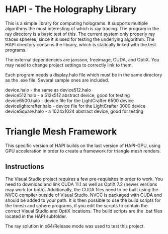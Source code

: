 # HAPI - The Holography Library

This is a simple library for computing holograms.  It supports multiple algorithms 
the most interesting of which is ray tracing.  The program in the ray directory is a basic 
test of this.  The current system only properly ray traces spheres, since it is used for 
testing the underlying algorithm.  The HAPI directory contains the library, which is 
statically linked with the test programs.

The external dependencies are jansson, freeimage, CUDA, and OptiX. You may need to 
change project settings to correctly link to them.

Each program needs a display.halo file which must be in the same directory as the .exe 
file.  Several sample ones are included.

device.halo - the same as device512.halo\
device512.halo - a 512x512 abstract device, good for testing\
device6500.halo - device file for the LightCrafter 6500 device\
devicelightcrafter.halo - device file for the LightCrafter 3000 device\
deviceSquare.halo - a 1024x1024 abstract device, good for testing

# Triangle Mesh Framework

This specific version of HAPI builds on the last version of HAPI-GPU, using GPU acceleration
in order to create a framework for triangle mesh renders.

## Instructions

The Visual Studio project requires a few pre-requisites in order to work. You need to download
and link CUDA 11.1 as well as OptiX 7.2 (newer versions may work for both). Additionally, 
the CUDA files need to be built using the NVCC compiler outside of Visual Studio. NVCC 
is packaged with CUDA and should be added to your path. It is then possible to use the build 
scripts for the tmesh and sphere programs, if you edit the scripts to contain the correct 
Visual Studio and OptiX locations. The build scripts are the .bat files located in the 
HAPI subfolder. 

The ray solution in x64/Release mode was used to test this project. 